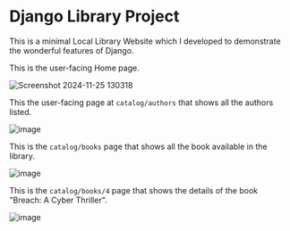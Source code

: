 # Django Library Project
This is a minimal Local Library Website which I developed to demonstrate the wonderful features of Django.

This is the user-facing Home page.

![Screenshot 2024-11-25 130318](https://github.com/user-attachments/assets/12a75bc9-f9d5-4481-ac1b-7d5cafa14c49)

This the user-facing page at `catalog/authors` that shows all the authors listed.

![image](https://github.com/user-attachments/assets/29e83e95-05ee-494c-baf7-94666640577d)

This is the `catalog/books` page that shows all the book available in the library.

![image](https://github.com/user-attachments/assets/735e64cd-ad9a-4fba-8cee-405fd753b5bc)


This is the `catalog/books/4` page that shows the details of the book "Breach: A Cyber Thriller".

![image](https://github.com/user-attachments/assets/ad19a095-d528-4425-97c8-162d6172e822)


